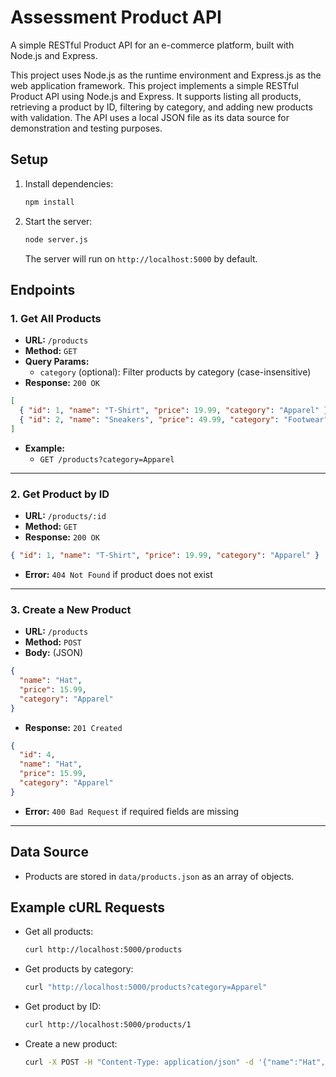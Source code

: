 # Assessment Product API

A simple RESTful Product API for an e-commerce platform, built with Node.js and Express.

This project uses Node.js as the runtime environment and Express.js as the web application framework. This project implements a simple RESTful Product API using Node.js and Express. It supports listing all products, retrieving a product by ID, filtering by category, and adding new products with validation. The API uses a local JSON file as its data source for demonstration and testing purposes.

## Setup

1. Install dependencies:
   ```bash
   npm install
   ```
2. Start the server:
   ```bash
   node server.js
   ```
   The server will run on `http://localhost:5000` by default.

## Endpoints

### 1. Get All Products

- **URL:** `/products`
- **Method:** `GET`
- **Query Params:**
  - `category` (optional): Filter products by category (case-insensitive)
- **Response:** `200 OK`

```json
[
  { "id": 1, "name": "T-Shirt", "price": 19.99, "category": "Apparel" },
  { "id": 2, "name": "Sneakers", "price": 49.99, "category": "Footwear" }
]
```

- **Example:**
  - `GET /products?category=Apparel`

---

### 2. Get Product by ID

- **URL:** `/products/:id`
- **Method:** `GET`
- **Response:** `200 OK`

```json
{ "id": 1, "name": "T-Shirt", "price": 19.99, "category": "Apparel" }
```

- **Error:** `404 Not Found` if product does not exist

---

### 3. Create a New Product

- **URL:** `/products`
- **Method:** `POST`
- **Body:** (JSON)

```json
{
  "name": "Hat",
  "price": 15.99,
  "category": "Apparel"
}
```

- **Response:** `201 Created`

```json
{
  "id": 4,
  "name": "Hat",
  "price": 15.99,
  "category": "Apparel"
}
```

- **Error:** `400 Bad Request` if required fields are missing

---

## Data Source

- Products are stored in `data/products.json` as an array of objects.

## Example cURL Requests

- Get all products:
  ```bash
  curl http://localhost:5000/products
  ```
- Get products by category:
  ```bash
  curl "http://localhost:5000/products?category=Apparel"
  ```
- Get product by ID:
  ```bash
  curl http://localhost:5000/products/1
  ```
- Create a new product:
  ```bash
  curl -X POST -H "Content-Type: application/json" -d '{"name":"Hat","price":15.99,"category":"Apparel"}' http://localhost:5000/products
  ```
